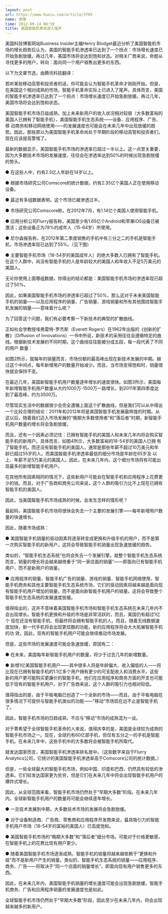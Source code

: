 ```yaml
---
layout: post
url: https://www.huxiu.com/article/3705
name: 虎嗅
time: 2012-09-14 08:59
title: 美国智能机革命进入尾声
---
```

美国科技博客网站Business Insider主编Henry Blodget最近分析了美国智能机市场的增长趋势后认为，美国的智能手机渗透率已达到了一个拐点：市场增长速度已开始急剧放缓。再过几年，美国市场将会达到饱和状态。对相关厂商来说，命题从寻找更多的用户，转向：面向同一个用户销售出更多的东西。

以下为文章节选，由腾讯科技翻译：

若听某些移动高管和投资者的话，你可能会认为智能手机革命才刚刚开始。但是，在美国这个相对成熟的市场，智能手机革命实际上已进入了尾声。具体而言，美国的智能手机渗透率已达到了一个拐点：市场增长速度已开始急剧放缓。再过几年，美国市场将会达到饱和状态。

美国智能手机市场日益成熟，加上未来新用户的收入状况相对较弱（大多数富裕的美国人已拥有了智能手机），美国智能手机生态系统——设备、应用程序、广告、移 动商务和移动网络使用——的发展速度也可能会在未来几年中出现放缓的趋势。因此，那些原以为美国智能手机革命尚处于早期阶段的移动高管和投资者们，现在应该提高警惕了。

最新的数据显示，美国智能手机市场的渗透率已超过一半以上。这一点至关重要，因为大多数技术市场的发展速度，往往会在渗透率达到50%的时候出现急剧放缓的势头。

● 在这些人中，约有2.5亿人年龄在14岁以上。

● 根据市场研究公司Comscore的统计数据，约有2.35亿个美国人正在使用移动设备。

● 最近有多组数据表明，这个市场已被渗透过半。

● 市场研究公司Comscore称，在2012年7月，有1.14亿个美国人使用智能手机。

● 应用分析公司Flurry报告称，美国至少有1.65亿个Android和苹果iOS设备已被激活；这些设备正为78%的成年人（15-64岁）所使用。

● 尼尔森报告称，在2012年第二季度销售的手机中有三分之二的手机是智能手机，市场渗透率现已达到了55%。（见下图）

● 主要智能手机市场（18-54岁的美国成年人）的绝大多数人已拥有了智能手机。在这个人群中，尚没有智能手机的人是年龄较大的美国人和年收入不足5万美元的美国人。

无论你使用上面哪组数据，你得出的结论都是：美国智能手机市场的渗透率现已超过了50%。

因此，如果美国智能手机市场的渗透率已超过了50%，那么这对于未来美国智能手机的销量——以及应用程序的销量、广告销量、游戏销量和所有其他围绕智能手机发展的销量——意味着什么呢？

为了回答这个问题，我们有必要考察一下新技术的典型的扩散曲线。

正如社会学教授埃弗雷特-罗杰斯（Everett Rogers）在1962年出版的《创新的扩散》（Diffusion of Innovations）一书中所说，新技术的采用往往会遵循特定的曲线。根据新技术发展的不同时期，这个曲线往往能被分成五段，每一段代表了不同的用户 数量：

如图2所示，就每年的销量而言，市场份额的最高峰出现在新技术发展的中期。越过这个中间点，每年新增用户的数量开始减少。而且，当市场变得饱和时，销量很快就会保持不变。

在最近几年，美国新智能手机用户数量逐年增长的速度很快。如图3所示，美国每年新增智能手机用户数量从大约1000万-1500万一路增长，到2011年第四季度达到了最高峰，约为3500万。

尽管现实生活中的数据很少会完全遵循上面这个扩散曲线，但是我们可以从中得出一个比较合理的结论：2011年和2012年将是美国智能手机发展最辉煌的时期。从这以后，随着我们迈入市场发展的“晚期大多数使用者”和“落后者”时期，新智能手机用户数量的增长将会急剧放缓。

而且，还有一个因素必须记住：已拥有智能手机的美国人和未来几年内将会购买智能手机的新用户。具体而言，如图4所示，大多数富裕的18-54岁的美国人已拥 有了智能手机。而还没有智能手机的美国人，通常是那些年薪不超过10万美元和年龄已超过55岁的人。而美国智能手机渗透率最低的细分市场是年龄在65岁及 以上、年薪不足5万美元的美国人。因此，在未来几年内，这个细分市场将有可能出现最多的新增智能手机用户。

在其他所有因素相同的情况下，这些新用户可能会在智能手机和应用程序上花费更少的钱。而且，对于广告商和商务公司来说，这个人群的吸引力比不上现在已拥有智能手机的美国人。

因此，当美国智能手机市场成熟的时候，会发生怎样的情形呢？

最起码，美国智能手机市场将很快会失去一个主要的发展引擎——每年新增用户数量的快速增长。

因此，随着市场成熟：

● 美国智能手机销量的驱动因素将逐渐转变成更换和升级手机的用户，而不是第一次购买智能手机的新用户。这将会导致智能手机销量出现急速放缓的趋势。

类似的，“智能手机生态系统”也将会失去一个发展引擎。就整个智能手机生态系统而言，销量的增长将会越来越倚重于“同一家店面的销量”——即面向已有智能手机用户，而不是新用户的销量。

● 应用程序的销量、智能手机广告的销量、游戏的销量、智能手机网络使用、智能手机商务和其他主要智能手机生态系统市场，它们的驱动因素将越来越是面向现有智能手机用户增加的销量，而不是面向新智能手机用户的销量。这将会导致整个智能手机生态系统的发展速度放缓。

值得指出的，这并不意味着美国智能手机市场和智能手机生态系统在未来几年内不会出现增长。智能手机更换和升级的市场是非常活跃的，而且，美国仍有超过1亿个 现在还没有智能手机、但最终将会拥有智能手机的人。而且，随着无线数据速度加快，新一代手机将会出现更炫酷的功能，新的应用程序将会大大拓展智能手机的功 效，因此，现有的智能手机用户可能会继续推动市场发展。

但是，这些市场的发展速度可能会急速放缓，原因有二：

● 在未来，美国每年新智能手机用户的数量，将少于过去几年的新增数量。

● 新增1亿美国智能手机用户——其中很多人将是年龄偏大、收入偏低的人——将比现在已拥有智能手机的1.1亿多个用户拥有更少的可支配收入和消费水平。这些 新的用户更可能购买更廉价的智能手机，他们在应用程序和商务方面的开支也可能低于现有的智能手机用户。对于广告商来说，这个人群的吸引力也相对较低。

值得指出的是，由于平板电脑已创造了一个全新的市场——而且，由于平板电脑在很多情况下可提供与智能手机类似的功能——“移动”市场现在远不止是智能手机了。

因此，智能手机市场的日趋成熟，不应与“移动”市场的成熟混为一谈。

对于寄希望于全球智能手机革命的人来说，值得庆幸的是，美国是全球较为成熟的智能手机市场之一。现在，全球约有60亿部手机，但仅有五分之一的手机是智能手机。在未来几年中，这些手机中的大多数将会被智能手机所取代。

就发达国家而言，美国智能手机渗透率排名居中。（这些数字来自于Flurry Analytics公司，它统计的美国智能手机渗透率高于Comscore公司的统计数据。）

但是，一些全球最大的智能手机市场，例如中国、印度和巴西，仍然具有较低的渗透率。它们较发达国家更为贫穷，但是它们在未来几年中将会出现智能手机用户的爆炸式增长。

因此，从全球范围来看，智能手机市场仍然处于“早期大多数”阶段。在未来几年内，全球新智能手机用户的数量将可能会继续逐年增长。

● 一旦技术发展到中期，大多数技术市场的发展将会急剧放缓。

● 对于设备制造商、广告商、零售商和应用程序开发商来说，最具吸引力的智能手机用户市场（18-54岁的富裕的美国人）已高度饱和。

● 美国智能手机市场的“晚期大多数”和“落后者”细分市场，可能对于价格更敏感，在智能手机上的花费比现有用户更少。

● 随着美国智能手机市场逐渐成熟，智能手机的销量将越来越依赖于“更换和升级”而不是新用户产生的销量。类似的，智能手机生态系统的销量——应用程序、商务、广告——将取决于“同一个店面的销量增长”，即面向现有用户销售更多的东西。

因此，在未来几年内，美国智能手机销量的增长速度可能会出现急剧放缓，智能手机商务、广告和应用程序销量的发展速度也是如此。

全球智能手机市场仍然处于“早期大多数”阶段，因此至少在未来几年内，将会出现越来越多的新用户。

